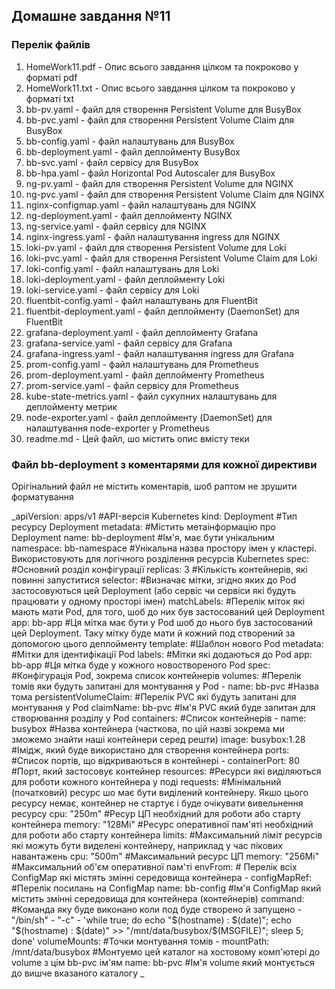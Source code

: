 ## Домашне завдання №11

### Перелік файлів

1. HomeWork11.pdf - Опис всього завдання цілком та покроково у форматі pdf
2. HomeWork11.txt - Опис всього завдання цілком та покроково у форматі txt
3. bb-pv.yaml - файл для створення Persistent Volume для BusyBox
4. bb-pvс.yaml - файл для створення Persistent Volume Claim для BusyBox
5. bb-config.yaml - файл налаштувань для BusyBox
6. bb-deployment.yaml - файл деплойменту BusyBox
7. bb-svc.yaml - файл сервісу для BusyBox
8. bb-hpa.yaml - файл Horizontal Pod Autoscaler для BusyBox
9. ng-pv.yaml - файл для створення Persistent Volume для NGINX
10. ng-pvс.yaml - файл для створення Persistent Volume Claim для NGINX
11. nginx-configmap.yaml - файл налаштувань для NGINX
12. ng-deployment.yaml - файл деплойменту NGINX
13. ng-service.yaml - файл сервісу для NGINX
14. nginx-ingress.yaml - файл налаштування ingress для NGINX
15. loki-pv.yaml - файл для створення Persistent Volume для Loki
16. loki-pvс.yaml - файл для створення Persistent Volume Claim для Loki
17. loki-config.yaml - файл налаштувань для Loki
18. loki-deployment.yaml - файл деплойменту Loki
19. loki-service.yaml - файл сервісу для Loki
20. fluentbit-config.yaml - файл налаштувань для FluentBit
21. fluentbit-deployment.yaml - файл деплойменту (DaemonSet) для FluentBit
22. grafana-deployment.yaml - файл деплойменту Grafana
23. grafana-service.yaml - файл сервісу для Grafana
24. grafana-ingress.yaml - файл налаштування ingress для Grafana
25. prom-config.yaml - файл налаштувань для Prometheus
26. prom-deployment.yaml - файл деплойменту Prometheus
27. prom-service.yaml - файл сервісу для Prometheus
28. kube-state-metrics.yaml - файл сукупних налаштувань для деплойменту метрик
29. node-exporter.yaml - файл деплойменту (DaemonSet) для налаштування node-exporter у Prometheus
30. readme.md - Цей файл, шо містить опис вмісту теки

### Файл bb-deployment з коментарями для кожної директиви
Орігінальний файл не містить коментарів, шоб раптом не зрушити форматування

_apiVersion: apps/v1 #API-версія Kubernetes
kind: Deployment #Тип ресурсу Deployment
metadata: #Містить метаінформацію про Deployment
  name: bb-deployment #Ім'я, має бути унікальним
  namespace: bb-namespace #Унікальна назва простору імен у кластері. Використовують для логічного розділення ресурсів Kubernetes
spec:  #Основний розділ конфігурації
  replicas: 3 #Кількість контейнерів, які повинні запуститися
  selector: #Визначає мітки, згідно яких до Pod застосовуються цей Deployment (або сервіс чи сервіси які будуть працювати у одному просторі імен)
    matchLabels: #Перелік міток які мають мати Pod, для того, шоб до них був застосований цей Deployment
      app: bb-app #Ця мітка має бути у Pod шоб до нього був застосований цей Deployment. Таку мітку буде мати й кожний под створений за допомогою цього деплойменту
  template: #Шаблон нового Pod
    metadata: #Мітки для ідентифікації Pod
      labels: #Мітки які додаються до Pod
        app: bb-app #Ця мітка буде у кожного новоствореного Pod
    spec: #Конфігурація Pod, зокрема список контейнерів
      volumes: #Перелік томів яки будуть запитані для монтування у Pod
      - name: bb-pvc #Назва тома 
        persistentVolumeClaim: #Перелік PVC які будуть запитані для монтування у Pod
          claimName: bb-pvc #Ім'я PVC який буде запитан для створювання розділу у Pod
      containers: #Список контейнерів
      - name: busybox #Назва контейнера (часткова, по цій назві зокрема ми зможемо знайти наші контейнери серед решти)
        image: busybox:1.28 #Імідж, який буде використано для створення контейнера
        ports: #Список портів, що відкриваються в контейнері
        - containerPort: 80 #Порт, який застосовує контейнер
        resources: #Ресурси які виділяються для роботи кожного контейнера у поді
          requests: #Мінімальний (початковий) ресурс шо має бути виділений контейнеру. Якшо цього ресурсу немає, контейнер не стартує і буде очікувати вивельнення ресурсу
            cpu: "250m" #Ресур ЦП необхідний для роботи або старту контейнера
            memory: "128Mi" #Ресурс оперативної пам'яті необхідний для роботи або старту контейнера
          limits: #Максимальний ліміт ресурсів які можуть бути виделені контейнеру, наприклад у час пікових навантажень
            cpu: "500m" #Максимальний ресурс ЦП
            memory: "256Mi" #Максимальний об'єм оперативної пам'ті
        envFrom: # Перелік всіх ConfigMap які містять змінні середовища контейнера 
          - configMapRef: #Перелік посилань на ConfigMap
              name: bb-config #Ім'я ConfigMap який містить змінні середовища для контейнера (контейнерів)
        command: #Команда яку буде виконано коли под буде створено й запущено
          - "/bin/sh"
          - "-c"
          - 'while true; do echo "$(hostname) : $(date)"; echo "$(hostname) : $(date)" >> "/mnt/data/busybox/$(MSGFILE)"; sleep 5; done'
        volumeMounts: #Точки монтування томів
        - mountPath: /mnt/data/busybox #Монтуемо цей каталог на хостовому комп'ютері до volume з цім bb-pvc ім'ям 
          name: bb-pvc #Ім'я volume який монтується до вишче вказаного каталогу
_
